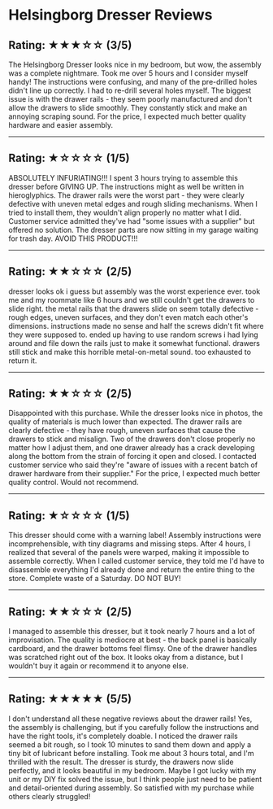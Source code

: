 # Helsingborg Dresser Reviews

## Rating: ★★★☆☆ (3/5)
The Helsingborg Dresser looks nice in my bedroom, but wow, the assembly was a complete nightmare. Took me over 5 hours and I consider myself handy! The instructions were confusing, and many of the pre-drilled holes didn't line up correctly. I had to re-drill several holes myself. The biggest issue is with the drawer rails - they seem poorly manufactured and don't allow the drawers to slide smoothly. They constantly stick and make an annoying scraping sound. For the price, I expected much better quality hardware and easier assembly.

---

## Rating: ★☆☆☆☆ (1/5)
ABSOLUTELY INFURIATING!!! I spent 3 hours trying to assemble this dresser before GIVING UP. The instructions might as well be written in hieroglyphics. The drawer rails were the worst part - they were clearly defective with uneven metal edges and rough sliding mechanisms. When I tried to install them, they wouldn't align properly no matter what I did. Customer service admitted they've had "some issues with a supplier" but offered no solution. The dresser parts are now sitting in my garage waiting for trash day. AVOID THIS PRODUCT!!!

---

## Rating: ★★☆☆☆ (2/5)
dresser looks ok i guess but assembly was the worst experience ever. took me and my roommate like 6 hours and we still couldn't get the drawers to slide right. the metal rails that the drawers slide on seem totally defective - rough edges, uneven surfaces, and they don't even match each other's dimensions. instructions made no sense and half the screws didn't fit where they were supposed to. ended up having to use random screws i had lying around and file down the rails just to make it somewhat functional. drawers still stick and make this horrible metal-on-metal sound. too exhausted to return it.

---

## Rating: ★★☆☆☆ (2/5)
Disappointed with this purchase. While the dresser looks nice in photos, the quality of materials is much lower than expected. The drawer rails are clearly defective - they have rough, uneven surfaces that cause the drawers to stick and misalign. Two of the drawers don't close properly no matter how I adjust them, and one drawer already has a crack developing along the bottom from the strain of forcing it open and closed. I contacted customer service who said they're "aware of issues with a recent batch of drawer hardware from their supplier." For the price, I expected much better quality control. Would not recommend.

---

## Rating: ★☆☆☆☆ (1/5)
This dresser should come with a warning label! Assembly instructions were incomprehensible, with tiny diagrams and missing steps. After 4 hours, I realized that several of the panels were warped, making it impossible to assemble correctly. When I called customer service, they told me I'd have to disassemble everything I'd already done and return the entire thing to the store. Complete waste of a Saturday. DO NOT BUY!

---

## Rating: ★★☆☆☆ (2/5)
I managed to assemble this dresser, but it took nearly 7 hours and a lot of improvisation. The quality is mediocre at best - the back panel is basically cardboard, and the drawer bottoms feel flimsy. One of the drawer handles was scratched right out of the box. It looks okay from a distance, but I wouldn't buy it again or recommend it to anyone else.

---

## Rating: ★★★★★ (5/5)
I don't understand all these negative reviews about the drawer rails! Yes, the assembly is challenging, but if you carefully follow the instructions and have the right tools, it's completely doable. I noticed the drawer rails seemed a bit rough, so I took 10 minutes to sand them down and apply a tiny bit of lubricant before installing. Took me about 3 hours total, and I'm thrilled with the result. The dresser is sturdy, the drawers now slide perfectly, and it looks beautiful in my bedroom. Maybe I got lucky with my unit or my DIY fix solved the issue, but I think people just need to be patient and detail-oriented during assembly. So satisfied with my purchase while others clearly struggled!
